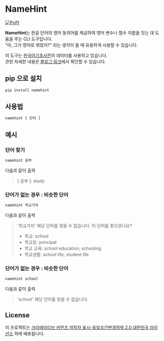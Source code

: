 # NameHint

[![PyPI](https://img.shields.io/pypi/v/namehint)](https://pypi.org/project/namehint/)

**NameHint**는 한글 단어의 영어 동의어를 제공하여 영어 변수나 함수 이름을 짓는 데 도움을 주는 CLI 도구입니다.  
"아, 그거 영어로 뭐였지?" 라는 생각이 들 때 유용하게 사용할 수 있습니다.

이 도구는 [한국어기초사전](https://krdict.korean.go.kr/kor/mainAction)의 데이터를 사용하고 있습니다.  
관련 자세한 내용은 [블로그 링크](https://gongboo.github.io/project/namehint/)에서 확인할 수 있습니다.

## pip 으로 설치

```bash
pip install namehint
```

## 사용법

```bash
namehint [ 단어 ]
```

## 예시

### 단어 찾기

```bash
namehint 공부
```

다음과 같이 출력

> \[ 공부 \]: study

### 단어가 없는 경우 : 비슷한 단어

```bash
namehint 학교가자
```

다음과 같이 출력

> '학교가자' 해당 단어를 찾을 수 없습니다. 이 단어를 찾으셨나요?
>
> - 학교: school
> - 학교장: principal
> - 학교 교육: school education; schooling
> - 학교생활: school life; student life

### 단어가 없는 경우 : 비슷한 단어

```bash
namehint school
```

다음과 같이 출력

> 'school' 해당 단어를 찾을 수 없습니다.

## License

이 프로젝트는 [크리에이티브 커먼즈 저작자 표시-동일조건변경허락 2.0 대한민국 라이선스](https://creativecommons.org/licenses/by-sa/2.0/kr/) 하에 배포됩니다.

